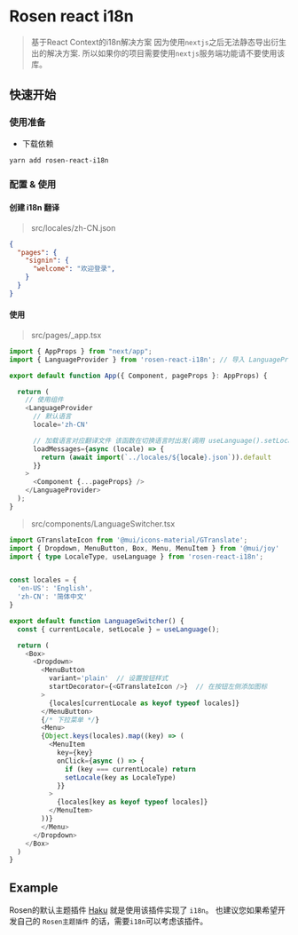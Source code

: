 # Rosen react i18n

> 基于React Context的i18n解决方案 因为使用`nextjs`之后无法静态导出衍生出的解决方案. 所以如果你的项目需要使用`nextjs`服务端功能请不要使用该库。

## 快速开始

### 使用准备

- 下载依赖

```bash
yarn add rosen-react-i18n
```

### 配置 & 使用

#### 创建 i18n 翻译

>  src/locales/zh-CN.json

```json
{
  "pages": {
    "signin": {
      "welcome": "欢迎登录",
    }
  }
}
```

#### 使用

> src/pages/_app.tsx

```typescript
import { AppProps } from "next/app";
import { LanguageProvider } from 'rosen-react-i18n'; // 导入 LanguageProvider

export default function App({ Component, pageProps }: AppProps) {

  return (
    // 使用组件
    <LanguageProvider
      // 默认语言
      locale='zh-CN' 

      // 加载语言对应翻译文件 该函数在切换语言时出发(调用 useLanguage().setLocale这个hooks时触发)
      loadMessages={async (locale) => {
        return (await import(`../locales/${locale}.json`)).default
      }}
    >
      <Component {...pageProps} />
    </LanguageProvider>
  );
}
```

> src/components/LanguageSwitcher.tsx

```typescript
import GTranslateIcon from '@mui/icons-material/GTranslate';
import { Dropdown, MenuButton, Box, Menu, MenuItem } from '@mui/joy'
import { type LocaleType, useLanguage } from 'rosen-react-i18n';


const locales = {
  'en-US': 'English',
  'zh-CN': '简体中文'
}

export default function LanguageSwitcher() {
  const { currentLocale, setLocale } = useLanguage();

  return (
    <Box>
      <Dropdown>
        <MenuButton
          variant='plain'  // 设置按钮样式
          startDecorator={<GTranslateIcon />}  // 在按钮左侧添加图标
        >
          {locales[currentLocale as keyof typeof locales]}
        </MenuButton>
        {/* 下拉菜单 */}
        <Menu>
        {Object.keys(locales).map((key) => (
          <MenuItem
            key={key}
            onClick={async () => {
              if (key === currentLocale) return
              setLocale(key as LocaleType)
            }}
          >
            {locales[key as keyof typeof locales]}
          </MenuItem>
        ))}
        </Menu>
      </Dropdown>
    </Box>
  )
} 
```

## Example

Rosen的默认主题插件 [Haku](https://github.com/hipeday/rosen-haku-theme) 就是使用该插件实现了 `i18n`。 也建议您如果希望开发自己的 `Rosen主题插件` 的话，需要`i18n`可以考虑该插件。

